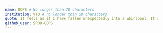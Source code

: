 ```yaml
---
name: OOPS # No longer than 28 characters
institution: VTU # no longer than 58 characters
quote: It feels as if I have fallen unexpectedly into a whirlpool. It's cool. Not. # no longer than 100 characters, avoid using quotes(") to guarantee the format remains the same.
github_user: SPOO-OOPS
---
```

